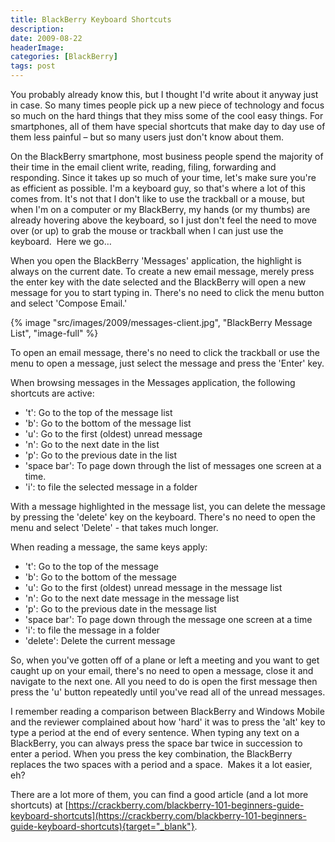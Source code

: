 ```yaml
---
title: BlackBerry Keyboard Shortcuts
description: 
date: 2009-08-22
headerImage: 
categories: [BlackBerry]
tags: post
---
```


You probably already know this, but I thought I'd write about it anyway just in case. So many times people pick up a new piece of technology and focus so much on the hard things that they miss some of the cool easy things. For smartphones, all of them have special shortcuts that make day to day use of them less painful – but so many users just don't know about them.

On the BlackBerry smartphone, most business people spend the majority of their time in the email client write, reading, filing, forwarding and responding. Since it takes up so much of your time, let's make sure you're as efficient as possible. I'm a keyboard guy, so that's where a lot of this comes from. It's not that I don't like to use the trackball or a mouse, but when I'm on a computer or my BlackBerry, my hands (or my thumbs) are already hovering above the keyboard, so I just don't feel the need to move over (or up) to grab the mouse or trackball when I can just use the keyboard.  Here we go…

When you open the BlackBerry 'Messages' application, the highlight is always on the current date. To create a new email message, merely press the enter key with the date selected and the BlackBerry will open a new message for you to start typing in. There's no need to click the menu button and select 'Compose Email.'

{% image "src/images/2009/messages-client.jpg", "BlackBerry Message List", "image-full" %}

To open an email message, there's no need to click the trackball or use the menu to open a message, just select the message and press the 'Enter' key.

When browsing messages in the Messages application, the following shortcuts are active:

* 't': Go to the top of the message list
* 'b': Go to the bottom of the message list
* 'u': Go to the first (oldest) unread message
* 'n': Go to the next date in the list
* 'p': Go to the previous date in the list
* 'space bar': To page down through the list of messages one screen at a time.
* 'i': to file the selected message in a folder

With a message highlighted in the message list, you can delete the message by pressing the 'delete' key on the keyboard. There's no need to open the menu and select 'Delete' - that takes much longer.

When reading a message, the same keys apply:

* 't': Go to the top of the message
* 'b': Go to the bottom of the message
* 'u': Go to the first (oldest) unread message in the message list
* 'n': Go to the next date message in the message list
* 'p': Go to the previous date in the message list
* 'space bar': To page down through the message one screen at a time
* 'i': to file the message in a folder
* 'delete': Delete the current message

So, when you've gotten off of a plane or left a meeting and you want to get caught up on your email, there's no need to open a message, close it and navigate to the next one. All you need to do is open the first message then press the 'u' button repeatedly until you've read all of the unread messages.

I remember reading a comparison between BlackBerry and Windows Mobile and the reviewer complained about how 'hard' it was to press the 'alt' key to type a period at the end of every sentence. When typing any text on a BlackBerry, you can always press the space bar twice in succession to enter a period. When you press the key combination, the BlackBerry replaces the two spaces with a period and a space.  Makes it a lot easier, eh?

There are a lot more of them, you can find a good article (and a lot more shortcuts) at [https://crackberry.com/blackberry-101-beginners-guide-keyboard-shortcuts](https://crackberry.com/blackberry-101-beginners-guide-keyboard-shortcuts){target="_blank"}.